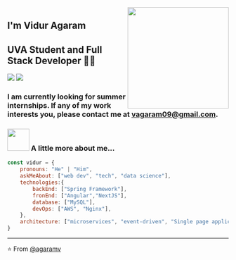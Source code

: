 <img align='right' src="https://media.giphy.com/media/M9gbBd9nbDrOTu1Mqx/giphy.gif" width="230">

## I'm Vidur Agaram 
## UVA Student and Full Stack Developer 👨‍💻

[![](https://img.shields.io/badge/LinkedIn-agaramv-blue)](https://www.linkedin.com/in/vidur-agaram-905aab212/)
[![](https://img.shields.io/badge/Gmail-vagaram09%40gmail.com-red)](mailto:vagaram09@gmail.com)

### I am currently looking for summer internships. If any of my work interests you, please contact me at vagaram09@gmail.com. 
### <img src="https://media.giphy.com/media/VgCDAzcKvsR6OM0uWg/giphy.gif" width="50"> A little more about me...  

```javascript
const vidur = {
    pronouns: "He" | "Him",
    askMeAbout: ["web dev", "tech", "data science"],
    technologies:{
        backEnd: ["Spring Framework"],
        fronEnd: ["Angular","NextJS"],
        database: ["MySQL"],
        devOps: ["AWS", "Nginx"],
    },
    architecture: ["microservices", "event-driven", "Single page applications"],
}
```

---
⭐️ From [@agaramv](https://github.com/agaramv)
